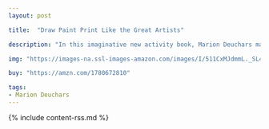 ```yaml
---
layout: post

title:  "Draw Paint Print Like the Great Artists"

description: "In this imaginative new activity book, Marion Deuchars makes learning about art fun. Young readers are introduced to more than thirty great artists, then encouraged to try out the techniques that lie behind their greatest works. Short and accessible facts about each artist's life and works are followed by creative projects that Marion has devised based on the artist's particular techniques. Take your pencil for a walk in the spirit of Paul Klee, experiment with color like Joan Miró, or create your own surrealist-inspired artwork."

img: "https://images-na.ssl-images-amazon.com/images/I/511CxMJdmmL._SL480_.jpg"

buy: "https://amzn.com/1780672810"

tags:
- Marion Deuchars
---
```


{% include content-rss.md %}